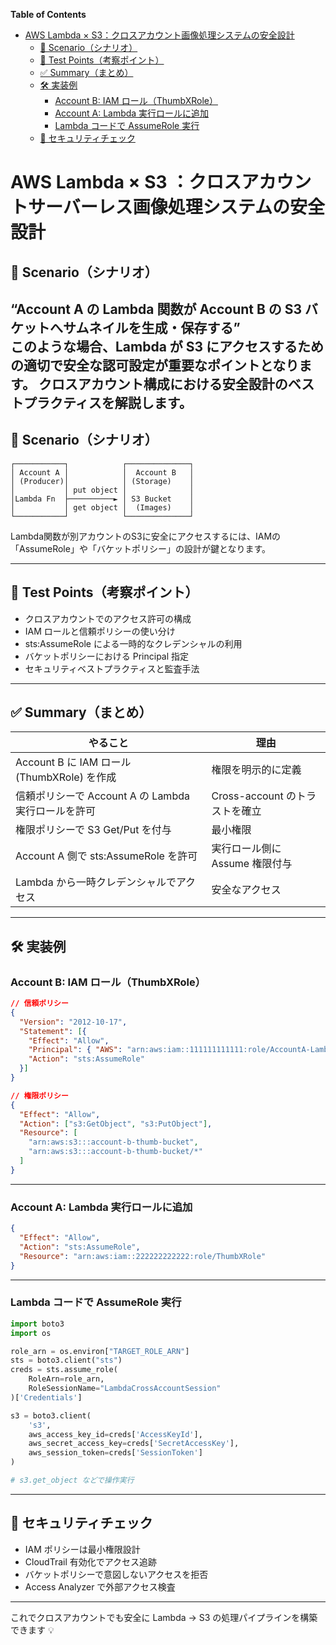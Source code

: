 <!-- START doctoc generated TOC please keep comment here to allow auto update -->
<!-- DON'T EDIT THIS SECTION, INSTEAD RE-RUN doctoc TO UPDATE -->
**Table of Contents**

- [AWS Lambda × S3：クロスアカウント画像処理システムの安全設計](#aws-lambda-%C3%97-s3%E3%82%AF%E3%83%AD%E3%82%B9%E3%82%A2%E3%82%AB%E3%82%A6%E3%83%B3%E3%83%88%E7%94%BB%E5%83%8F%E5%87%A6%E7%90%86%E3%82%B7%E3%82%B9%E3%83%86%E3%83%A0%E3%81%AE%E5%AE%89%E5%85%A8%E8%A8%AD%E8%A8%88)
  - [📘 Scenario（シナリオ）](#-scenario%E3%82%B7%E3%83%8A%E3%83%AA%E3%82%AA)
  - [🎯 Test Points（考察ポイント）](#-test-points%E8%80%83%E5%AF%9F%E3%83%9D%E3%82%A4%E3%83%B3%E3%83%88)
  - [✅ Summary（まとめ）](#-summary%E3%81%BE%E3%81%A8%E3%82%81)
  - [🛠️ 実装例](#-%E5%AE%9F%E8%A3%85%E4%BE%8B)
    - [Account B: IAM ロール（ThumbXRole）](#account-b-iam-%E3%83%AD%E3%83%BC%E3%83%ABthumbxrole)
    - [Account A: Lambda 実行ロールに追加](#account-a-lambda-%E5%AE%9F%E8%A1%8C%E3%83%AD%E3%83%BC%E3%83%AB%E3%81%AB%E8%BF%BD%E5%8A%A0)
    - [Lambda コードで AssumeRole 実行](#lambda-%E3%82%B3%E3%83%BC%E3%83%89%E3%81%A7-assumerole-%E5%AE%9F%E8%A1%8C)
  - [🔐 セキュリティチェック](#-%E3%82%BB%E3%82%AD%E3%83%A5%E3%83%AA%E3%83%86%E3%82%A3%E3%83%81%E3%82%A7%E3%83%83%E3%82%AF)

<!-- END doctoc generated TOC please keep comment here to allow auto update -->


# AWS Lambda × S3 ：クロスアカウントサーバーレス画像処理システムの安全設計

## 📘 Scenario（シナリオ）

“Account A の Lambda 関数が Account B の S3 バケットへサムネイルを生成・保存する”  
このような場合、**Lambda が S3 にアクセスするための適切で安全な認可設定**が重要なポイントとなります。
**クロスアカウント構成**における安全設計のベストプラクティスを解説します。
---

## 📘 Scenario（シナリオ）

```
┌───────────┐            ┌──────────────┐
│ Account A │            │  Account B   │
│ (Producer)│            │ (Storage)    │
│           │ put object │              │
│Lambda Fn  ├──────────► │ S3 Bucket    │
│           │ get object │  (Images)    │
└───────────┘            └──────────────┘
```

Lambda関数が別アカウントのS3に安全にアクセスするには、IAMの「AssumeRole」や「バケットポリシー」の設計が鍵となります。

---

## 🎯 Test Points（考察ポイント）

- クロスアカウントでのアクセス許可の構成
- IAM ロールと信頼ポリシーの使い分け
- sts:AssumeRole による一時的なクレデンシャルの利用
- バケットポリシーにおける Principal 指定
- セキュリティベストプラクティスと監査手法

---

## ✅ Summary（まとめ）

| やること | 理由 |
|----------|------|
| Account B に IAM ロール (ThumbXRole) を作成 | 権限を明示的に定義 |
| 信頼ポリシーで Account A の Lambda 実行ロールを許可 | Cross-account のトラストを確立 |
| 権限ポリシーで S3 Get/Put を付与 | 最小権限 |
| Account A 側で sts:AssumeRole を許可 | 実行ロール側に Assume 権限付与 |
| Lambda から一時クレデンシャルでアクセス | 安全なアクセス |

---

## 🛠️ 実装例

### Account B: IAM ロール（ThumbXRole）

```json
// 信頼ポリシー
{
  "Version": "2012-10-17",
  "Statement": [{
    "Effect": "Allow",
    "Principal": { "AWS": "arn:aws:iam::111111111111:role/AccountA-LambdaRole" },
    "Action": "sts:AssumeRole"
  }]
}
```

```json
// 権限ポリシー
{
  "Effect": "Allow",
  "Action": ["s3:GetObject", "s3:PutObject"],
  "Resource": [
    "arn:aws:s3:::account-b-thumb-bucket",
    "arn:aws:s3:::account-b-thumb-bucket/*"
  ]
}
```

---

### Account A: Lambda 実行ロールに追加

```json
{
  "Effect": "Allow",
  "Action": "sts:AssumeRole",
  "Resource": "arn:aws:iam::222222222222:role/ThumbXRole"
}
```

---

### Lambda コードで AssumeRole 実行

```python
import boto3
import os

role_arn = os.environ["TARGET_ROLE_ARN"]
sts = boto3.client("sts")
creds = sts.assume_role(
    RoleArn=role_arn,
    RoleSessionName="LambdaCrossAccountSession"
)['Credentials']

s3 = boto3.client(
    's3',
    aws_access_key_id=creds['AccessKeyId'],
    aws_secret_access_key=creds['SecretAccessKey'],
    aws_session_token=creds['SessionToken']
)

# s3.get_object などで操作実行
```

---

## 🔐 セキュリティチェック

- IAM ポリシーは最小権限設計
- CloudTrail 有効化でアクセス追跡
- バケットポリシーで意図しないアクセスを拒否
- Access Analyzer で外部アクセス検査

---

これでクロスアカウントでも安全に Lambda → S3 の処理パイプラインを構築できます 💡
